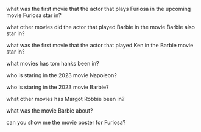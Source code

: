 what was the first movie that the actor that plays Furiosa in the upcoming movie Furiosa star in?

what other movies did the actor that played Barbie in the movie Barbie also star in?

what was the first movie that the actor that played Ken in the Barbie movie star in?

what movies has tom hanks been in?

who is staring in the 2023 movie Napoleon?

who is staring in the 2023 movie Barbie?

what other movies has Margot Robbie been in?

what was the movie Barbie about?

can you show me the movie poster for Furiosa?
